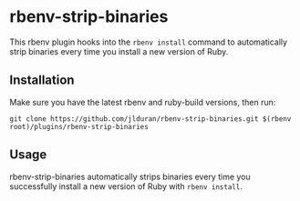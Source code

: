 # rbenv-strip-binaries

This rbenv plugin hooks into the `rbenv install` command to
automatically strip binaries every time you install a new version of
Ruby.

## Installation

Make sure you have the latest rbenv and ruby-build versions, then run:

    git clone https://github.com/jlduran/rbenv-strip-binaries.git $(rbenv root)/plugins/rbenv-strip-binaries

## Usage

rbenv-strip-binaries automatically strips binaries every time you
successfully install a new version of Ruby with `rbenv install`.
